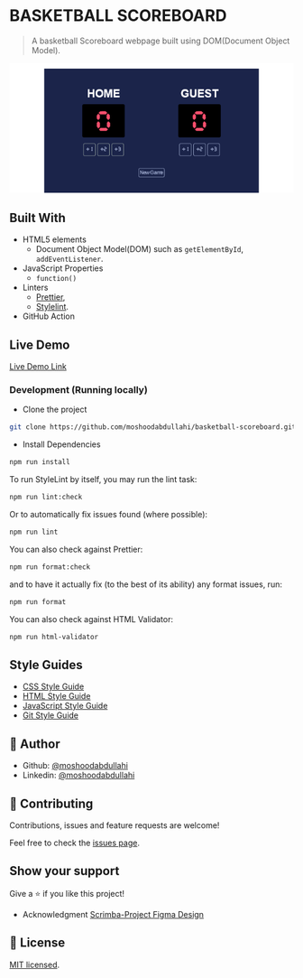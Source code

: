 # BASKETBALL SCOREBOARD

> A basketball Scoreboard webpage built using DOM(Document Object Model).

![screenshot](./app-screenshot.png)

## Built With

- HTML5 elements
  - Document Object Model(DOM) such as `getElementById`, `addEventListener`.
- JavaScript Properties
  - `function()`
- Linters
  - [Prettier](https://prettier.io/),
  - [Stylelint](https://stylelint.io/).
- GitHub Action

## Live Demo

[Live Demo Link](https://doc-basketball-scoreboard.netlify.app/)

### Development (Running locally)

- Clone the project

```bash
git clone https://github.com/moshoodabdullahi/basketball-scoreboard.git

```

- Install Dependencies

```bash
npm run install
```

To run StyleLint by itself, you may run the lint task:

```bash
npm run lint:check
```

Or to automatically fix issues found (where possible):

```bash
npm run lint
```

You can also check against Prettier:

```bash
npm run format:check
```

and to have it actually fix (to the best of its ability) any format issues, run:

```bash
npm run format
```

You can also check against HTML Validator:

```bash
npm run html-validator
```

## Style Guides

- [CSS Style Guide](http://udacity.github.io/frontend-nanodegree-styleguide/css.html)
- [HTML Style Guide](http://udacity.github.io/frontend-nanodegree-styleguide/index.html)
- [JavaScript Style Guide](http://udacity.github.io/frontend-nanodegree-styleguide/javascript.html)
- [Git Style Guide](https://udacity.github.io/git-styleguide/)

## 👤 Author

- Github: [@moshoodabdullahi](https://github.com/moshoodabdullahi)
- Linkedin: [@moshoodabdullahi](https://www.linkedin.com/in/moshoodabdullahi/)

## 🤝 Contributing

Contributions, issues and feature requests are welcome!

Feel free to check the [issues page](../../issues).

## Show your support

Give a ⭐️ if you like this project!

- Acknowledgment
  [Scrimba-Project Figma Design](<https://www.figma.com/file/R1E5jMRwQ4BluOYxPHz37O/Basketball-Scoreboard-(Copy)?type=design&node-id=0-1&t=DTQYqPeO2W2aZy0p-0>)

## 📝 License

[MIT licensed](./LICENSE).
